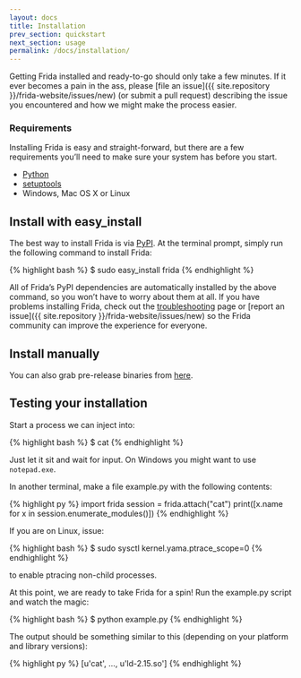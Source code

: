 ```yaml
---
layout: docs
title: Installation
prev_section: quickstart
next_section: usage
permalink: /docs/installation/
---
```


Getting Frida installed and ready-to-go should only take a few minutes. If it
ever becomes a pain in the ass, please [file an
issue]({{ site.repository }}/frida-website/issues/new) (or submit a pull request)
describing the issue you encountered and how we might make the process easier.

### Requirements

Installing Frida is easy and straight-forward, but there are a few requirements
you’ll need to make sure your system has before you start.

- [Python](http://python.org/)
- [setuptools](https://pypi.python.org/pypi/setuptools)
- Windows, Mac OS X or Linux

## Install with easy_install

The best way to install Frida is via
[PyPI](https://pypi.python.org/pypi/frida). At the terminal prompt,
simply run the following command to install Frida:

{% highlight bash %}
$ sudo easy_install frida
{% endhighlight %}

All of Frida’s PyPI dependencies are automatically installed by the above
command, so you won’t have to worry about them at all. If you have problems
installing Frida, check out the [troubleshooting](../troubleshooting/) page or
[report an issue]({{ site.repository }}/frida-website/issues/new) so the Frida
community can improve the experience for everyone.

## Install manually

You can also grab pre-release binaries from [here](http://build.frida.re/frida/).

## Testing your installation

Start a process we can inject into:

{% highlight bash %}
$ cat
{% endhighlight %}

Just let it sit and wait for input. On Windows you might want to use
`notepad.exe`.

In another terminal, make a file example.py with the following contents:

{% highlight py %}
import frida
session = frida.attach("cat")
print([x.name for x in session.enumerate_modules()])
{% endhighlight %}

If you are on Linux, issue:

{% highlight bash %}
$ sudo sysctl kernel.yama.ptrace_scope=0
{% endhighlight %}

to enable ptracing non-child processes.

At this point, we are ready to take Frida for a spin! Run the example.py
script and watch the magic:

{% highlight bash %}
$ python example.py
{% endhighlight %}

The output should be something similar to this (depending on your platform
and library versions):

{% highlight py %}
[u'cat', …, u'ld-2.15.so']
{% endhighlight %}
